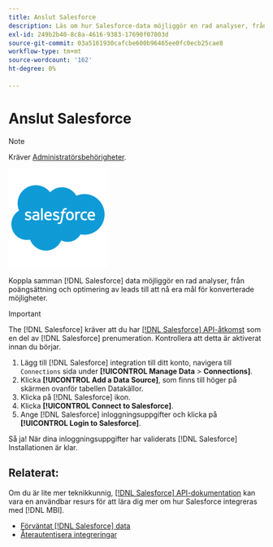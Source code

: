```yaml
---
title: Anslut Salesforce
description: Läs om hur Salesforce-data möjliggör en rad analyser, från poängsättning och optimering av leads till att nå era mål för konverterade möjligheter.
exl-id: 249b2b40-8c8a-4616-9383-17690f07003d
source-git-commit: 03a5161930cafcbe600b96465ee0fc0ecb25cae8
workflow-type: tm+mt
source-wordcount: '162'
ht-degree: 0%

---
```


# Anslut Salesforce

>[!NOTE]
>
>Kräver [Administratörsbehörigheter](../../../administrator/user-management/user-management.md).

![](../../../assets/Salesforce_Logo.png)

Koppla samman [!DNL Salesforce] data möjliggör en rad analyser, från poängsättning och optimering av leads till att nå era mål för konverterade möjligheter.

>[!IMPORTANT]
>
>The [!DNL Salesforce] kräver att du har [[!DNL Salesforce] API-åtkomst](../integrations/salesforce.md) som en del av [!DNL Salesforce] prenumeration. Kontrollera att detta är aktiverat innan du börjar.

1. Lägg till [!DNL Salesforce] integration till ditt konto, navigera till `Connections` sida under **[!UICONTROL Manage Data** > **Connections]**.
1. Klicka **[!UICONTROL Add a Data Source]**, som finns till höger på skärmen ovanför tabellen Datakällor.
1. Klicka på [!DNL Salesforce] ikon.
1. Klicka **[!UICONTROL Connect to Salesforce]**.
1. Ange [!DNL Salesforce] inloggningsuppgifter och klicka på **[!UICONTROL Login to Salesforce]**.

Så ja! När dina inloggningsuppgifter har validerats [!DNL Salesforce] Installationen är klar.

## Relaterat:

Om du är lite mer teknikkunnig, [[!DNL Salesforce] API-dokumentation](https://developer.salesforce.com/docs/atlas.en-us.api_rest.meta/api_rest/intro_what_is_rest_api.htm) kan vara en användbar resurs för att lära dig mer om hur Salesforce integreras med [!DNL MBI].

* [Förväntat [!DNL Salesforce] data](../integrations/salesforce-data.md)
* [Återautentisera integreringar](https://support.magento.com/hc/en-us/articles/360016733151)
